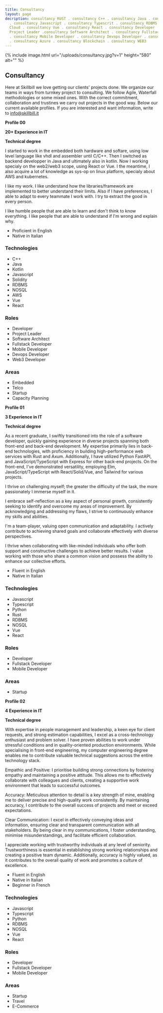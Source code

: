 ```yaml
---
title: Consultancy
layout: page
decription: consultancy RUST . consultancy C++ . consultancy Java . consultancy Kotlin
  . consultancy Javascript . consultancy Typescrit . consultancy RDBMS . consultancy
  Cloud . consultancy Vue . consultancy React . consultancy Developer . consultancy
  Project Leader .consultancy Software Architect . consultancy Fullstack Developer
  . consultancy Mobile Developer . consultancy Devops Developer . consultancy AWS
  . consultancy Azure . consultancy Blockchain . consultancy WEB3
---
```


{% include image.html url="/uploads/consultancy.jpg?v=1" height="580" alt="" %}

## Consultancy

Here at Skillbill we love getting our clients' projects done. We organize our teams in ways from turnkey project to consulting. We follow Agile, Waterfall methodologies or some mixed ones.
With the correct commitment, collaboration and trustines we carry out projects in the good way.
Below our current available profiles. If you are interested and want information, write to [info@skillbill.it](mailto:info@skillbill.it)

<strong class="rotated">Profile 00</strong>

<b>20+ Experience in IT</b>

<b>Technical degree</b>

I started to work in the embedded both hardware and softare, using low level language like vhdl and assembler until C/C++.
Then I switched as backend developper in Java and ultimately also in kotlin.
Now I working specialy on the web2/web3 scope, using React or Vue.
I the meantime, I also acquire a lot of knowledge as sys-op on linux platform, specialy about AWS and kubernetes.

I like my work.
I like understand how the libraries/framework are implemented to better understand their limits.
Also if I have preferences, I able to adapt to every teammate I work with. I try to extract the good in every person.

I like humble people that are able to learn and don't think to know everything.
I like people that are able to understand if I'm wrong and explain why.

* Proficient in English
* Native in Italian


### Technologies

* C++
* Java
* Kotlin
* Javascript
* Solidity
* RDBMS
* NOSQL
* AWS
* Vue
* React

### Roles

* Developer
* Project Leader
* Software Architect
* Fullstack Developer
* Mobile Developer
* Devops Developer
* Web3 Developer

### Areas

* Embedded
* Telco
* Startup
* Capacity Planning

<strong class="rotated">Profile 01</strong>

<b>3 Experience in IT</b>

<b>Technical degree</b>

As a recent graduate, I swiftly transitioned into the role of a software developer, quickly gaining experience in diverse projects spanning both front-end and back-end development. My expertise primarily lies in back-end technologies, with proficiency in building high-performance web services with Rust and Axum. Additionally, I have utilized Python FastAPI, and JavaScript/TypeScript with Express for other back-end projects. On the front-end, I've demonstrated versatility, employing Elm, JavaScript/TypeScript with React/Solid/Vue, and Tailwind for various projects.

I thrive on challenging myself; the greater the difficulty of the task, the more passionately I immerse myself in it.

I embrace self-reflection as a key aspect of personal growth, consistently seeking to identify and overcome my areas of improvement. By acknowledging and addressing my flaws, I strive to continuously enhance my skills and abilities.

I'm a team-player, valuing open communication and adaptability. I actively contribute to achieving shared goals and collaborate effectively with diverse perspectives.

I thrive when collaborating with like-minded individuals who offer both support and constructive challenges to achieve better results. I value working with those who share a common vision and possess the ability to enhance our collective efforts.


* Fluent in English
* Native in Italian


### Technologies

* Javascript
* Typescript
* Python
* Rust
* RDBMS
* NOSQL
* Vue
* React

### Roles

* Developer
* Fullstack Developer
* Mobile Developer

### Areas

* Startup

<strong class="rotated">Profile 02</strong>

<b>4 Experience in IT</b>

<b>Technical degree</b>

With expertise in people management and leadership, a keen eye for client requests, and strong estimation capabilities, I excel as a cross-technology enthusiast and problem solver. I have proven abilities to work under stressful conditions and in quality-oriented production environments. While specialising in front-end engineering, my computer engineering degree enables me to contribute valuable technical suggestions across the entire technology stack.

Empathic and Positive: I prioritise building strong connections by fostering empathy and maintaining a positive attitude. This allows me to effectively collaborate with colleagues and clients, creating a supportive work environment that leads to successful outcomes.

Accuracy: Meticulous attention to detail is a key strength of mine, enabling me to deliver precise and high-quality work consistently. By maintaining accuracy, I contribute to the overall success of projects and meet or exceed expectations.

Clear Communication: I excel in effectively conveying ideas and information, ensuring clear and transparent communication with all stakeholders. By being clear in my communications, I foster understanding, minimise misunderstandings, and facilitate efficient collaboration.

I appreciate working with trustworthy individuals at any level of seniority. Trustworthiness is essential in establishing strong working relationships and creating a positive team dynamic. Additionally, accuracy is highly valued, as it contributes to the overall quality of work and promotes a culture of excellence.



* Fluent in English
* Native in Italian
* Beginner in French


### Technologies

* Javascript
* Typescript
* Python
* RDBMS
* NOSQL
* Vue
* React

### Roles

* Developer
* Fullstack Developer
* Mobile Developer

### Areas

* Startup
* Travel
* E-Commerce